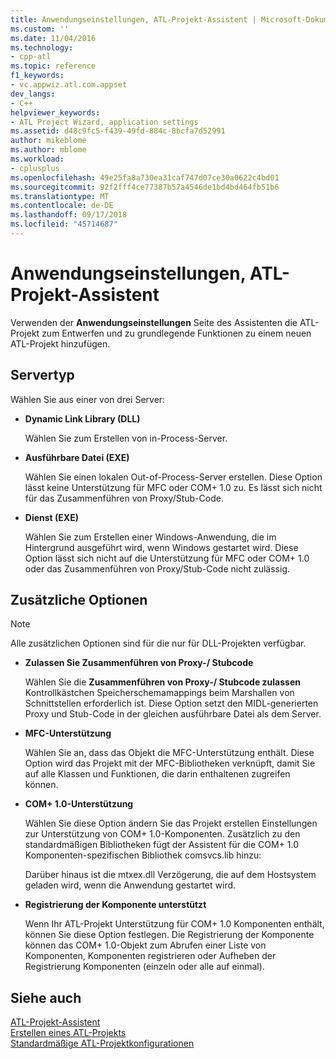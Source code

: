 ```yaml
---
title: Anwendungseinstellungen, ATL-Projekt-Assistent | Microsoft-Dokumentation
ms.custom: ''
ms.date: 11/04/2016
ms.technology:
- cpp-atl
ms.topic: reference
f1_keywords:
- vc.appwiz.atl.com.appset
dev_langs:
- C++
helpviewer_keywords:
- ATL Project Wizard, application settings
ms.assetid: d48c9fc5-f439-49fd-884c-8bcfa7d52991
author: mikeblome
ms.author: mblome
ms.workload:
- cplusplus
ms.openlocfilehash: 49e25fa8a730ea31caf747d07ce30a0622c4bd01
ms.sourcegitcommit: 92f2fff4ce77387b57a4546de1bd4bd464fb51b6
ms.translationtype: MT
ms.contentlocale: de-DE
ms.lasthandoff: 09/17/2018
ms.locfileid: "45714687"
---
```

# <a name="application-settings-atl-project-wizard"></a>Anwendungseinstellungen, ATL-Projekt-Assistent

Verwenden der **Anwendungseinstellungen** Seite des Assistenten die ATL-Projekt zum Entwerfen und zu grundlegende Funktionen zu einem neuen ATL-Projekt hinzufügen.

## <a name="server-type"></a>Servertyp

Wählen Sie aus einer von drei Server:

- **Dynamic Link Library (DLL)**  

   Wählen Sie zum Erstellen von in-Process-Server.

- **Ausführbare Datei (EXE)**  

   Wählen Sie einen lokalen Out-of-Process-Server erstellen. Diese Option lässt keine Unterstützung für MFC oder COM+ 1.0 zu. Es lässt sich nicht für das Zusammenführen von Proxy/Stub-Code.

- **Dienst (EXE)**  

   Wählen Sie zum Erstellen einer Windows-Anwendung, die im Hintergrund ausgeführt wird, wenn Windows gestartet wird. Diese Option lässt sich nicht auf die Unterstützung für MFC oder COM+ 1.0 oder das Zusammenführen von Proxy/Stub-Code nicht zulässig.

## <a name="additional-options"></a>Zusätzliche Optionen

> [!NOTE]
> Alle zusätzlichen Optionen sind für die nur für DLL-Projekten verfügbar.

- **Zulassen Sie Zusammenführen von Proxy-/ Stubcode**  

   Wählen Sie die **Zusammenführen von Proxy-/ Stubcode zulassen** Kontrollkästchen Speicherschemamappings beim Marshallen von Schnittstellen erforderlich ist. Diese Option setzt den MIDL-generierten Proxy und Stub-Code in der gleichen ausführbare Datei als dem Server.

- **MFC-Unterstützung**  

   Wählen Sie an, dass das Objekt die MFC-Unterstützung enthält. Diese Option wird das Projekt mit der MFC-Bibliotheken verknüpft, damit Sie auf alle Klassen und Funktionen, die darin enthaltenen zugreifen können.

- **COM+ 1.0-Unterstützung**  

   Wählen Sie diese Option ändern Sie das Projekt erstellen Einstellungen zur Unterstützung von COM+ 1.0-Komponenten. Zusätzlich zu den standardmäßigen Bibliotheken fügt der Assistent für die COM+ 1.0 Komponenten-spezifischen Bibliothek comsvcs.lib hinzu:

   Darüber hinaus ist die mtxex.dll Verzögerung, die auf dem Hostsystem geladen wird, wenn die Anwendung gestartet wird.

- **Registrierung der Komponente unterstützt**

   Wenn Ihr ATL-Projekt Unterstützung für COM+ 1.0 Komponenten enthält, können Sie diese Option festlegen. Die Registrierung der Komponente können das COM+ 1.0-Objekt zum Abrufen einer Liste von Komponenten, Komponenten registrieren oder Aufheben der Registrierung Komponenten (einzeln oder alle auf einmal).

## <a name="see-also"></a>Siehe auch

[ATL-Projekt-Assistent](../../atl/reference/atl-project-wizard.md)   
[Erstellen eines ATL-Projekts](../../atl/reference/creating-an-atl-project.md)   
[Standardmäßige ATL-Projektkonfigurationen](../../atl/reference/default-atl-project-configurations.md)

